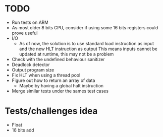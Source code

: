 # TODO
- Run tests on ARM
- As most older 8 bits CPU, consider if using some 16 bits registers could prove useful
- I/O
    - As of now, the solution is to use standard load instruction as input and the new HLT instruction as output
        This means inputs cannot be updated at runtime, this may not be a problem
- Check with the undefined behaviour sanitizer
- Deadlock detector
- Output program size
- Fix HLT when using a thread pool
- Figure out how to return an array of data
    - Maybe by having a global halt instruction
- Merge similar tests under the sames test cases

# Tests/challenges idea
- Float
- 16 bits add
